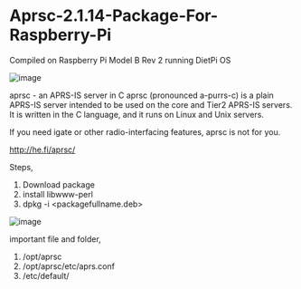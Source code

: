 # Aprsc-2.1.14-Package-For-Raspberry-Pi



Compiled on Raspberry Pi Model B Rev 2 running DietPi OS



![image](https://github.com/9M2PJU/Aprsc-2.1.14-Package-For-Raspberry-Pi/assets/991353/1926780c-c26c-49ea-87f3-89f9e79de4ee)


aprsc - an APRS-IS server in C
aprsc (pronounced a-purrs-c) is a plain APRS-IS server intended to be used on the core and Tier2 APRS-IS servers. It is written in the C language, and it runs on Linux and Unix servers.

If you need igate or other radio-interfacing features, aprsc is not for you.

http://he.fi/aprsc/

Steps,

1. Download package
2. install libwww-perl
3. dpkg -i <packagefullname.deb>

![image](https://github.com/9M2PJU/Aprsc-2.1.14-Package-For-Raspberry-Pi/assets/991353/d1d389da-e6c6-4634-bb4b-ef6e976d0bbf)

important file and folder,

1. /opt/aprsc
2. /opt/aprsc/etc/aprs.conf
3. /etc/default/


   



